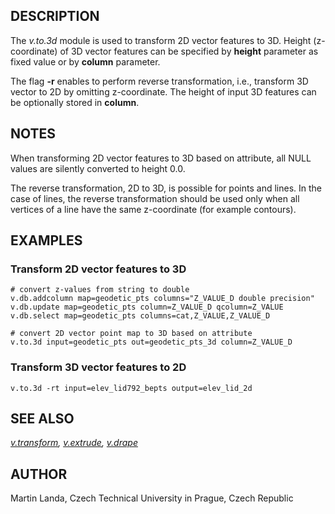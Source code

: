 ## DESCRIPTION

The *v.to.3d* module is used to transform 2D vector features to 3D.
Height (z-coordinate) of 3D vector features can be specified by
**height** parameter as fixed value or by **column** parameter.

The flag **-r** enables to perform reverse transformation, i.e.,
transform 3D vector to 2D by omitting z-coordinate. The height of input
3D features can be optionally stored in **column**.

## NOTES

When transforming 2D vector features to 3D based on attribute, all NULL
values are silently converted to height 0.0.

The reverse transformation, 2D to 3D, is possible for points and lines.
In the case of lines, the reverse transformation should be used only
when all vertices of a line have the same z-coordinate (for example
contours).

## EXAMPLES

### Transform 2D vector features to 3D

```shell
# convert z-values from string to double
v.db.addcolumn map=geodetic_pts columns="Z_VALUE_D double precision"
v.db.update map=geodetic_pts column=Z_VALUE_D qcolumn=Z_VALUE
v.db.select map=geodetic_pts columns=cat,Z_VALUE,Z_VALUE_D

# convert 2D vector point map to 3D based on attribute
v.to.3d input=geodetic_pts out=geodetic_pts_3d column=Z_VALUE_D
```

### Transform 3D vector features to 2D

```shell
v.to.3d -rt input=elev_lid792_bepts output=elev_lid_2d
```

## SEE ALSO

*[v.transform](v.transform.md), [v.extrude](v.extrude.md),
[v.drape](v.drape.md)*

## AUTHOR

Martin Landa, Czech Technical University in Prague, Czech Republic
